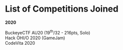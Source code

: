 # List of Competitions Joined


**2020**

BuckeyeCTF AU20 (19<sup>th</sup>/32 - 216pts, Solo)  
Hack OHI/O 2020 (GameJam)  
CodeVita 2020
